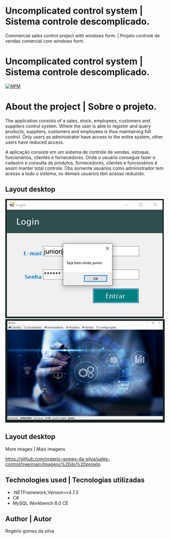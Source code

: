 # Uncomplicated control system | Sistema controle descomplicado.
 Commercial sales control project with windows form. |  Projeto controle de vendas comercial com windows form.

# Uncomplicated control system | Sistema controle descomplicado.
[![NPM](https://img.shields.io/npm/l/react)](https://github.com/rogerio-gomes-da-silva/sales-control/blob/main/license) 

# About the project | Sobre o projeto.

The application consists of a sales, stock, employees, customers and suppliers control system. Where the user is able to register and query products, suppliers, customers and employees is thus maintaining full control. Only users as administrator have access to the entire system, other users have reduced access.

A aplicação consiste em um sistema de controle de vendas, estoque, funcionários, clientes e fornecedores. Onde o usuário consegue fazer o cadastro e consulta de produtos, fornecedores, clientes e funcionários é assim manter total controle. Obs somente usuários como administrador tem acesso a todo o sistema, os demais usuários têm acesso reduzido.

## Layout desktop
![Desktop 1](https://github.com/rogerio-gomes-da-silva/sales-control/blob/main/Imagens%20do%20projeto/imagem2.JPG)
![Desktop 2](https://github.com/rogerio-gomes-da-silva/sales-control/blob/main/Imagens%20do%20projeto/imagem3.JPG)

## Layout desktop
More images | Mais imagens


https://github.com/rogerio-gomes-da-silva/sales-control/tree/main/Imagens%20do%20projeto

## Technologies used | Tecnologias utilizadas

- .NETFramework,Version=v4.7.2
- C# 
- MySQL Workbench 8.0 CE

## Author | Autor

Rogério gomes da silva
